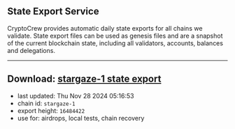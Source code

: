 ## State Export Service
CryptoCrew provides automatic daily state exports for all chains we validate. State export files can be used as genesis files and are a snapshot of the current blockchain state, including all validators, accounts, balances and delegations.

---
**Download: [stargaze-1 state export](https://dl-eu2.ccvalidators.com/SERVICE/stargaze/stargaze-1_export_16484422.json)**
---

- last updated: Thu Nov 28 2024 05:16:53
- chain id: `stargaze-1`
- export height: `16484422`
- use for: airdrops, local tests, chain recovery
